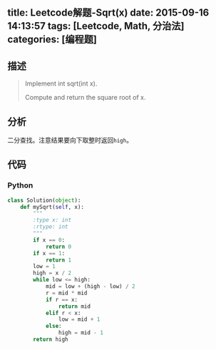 title: Leetcode解题-Sqrt(x)
date: 2015-09-16 14:13:57
tags: [Leetcode, Math, 分治法]
categories: [编程题]
---

## 描述
> Implement int sqrt(int x).
>
> Compute and return the square root of x.

## 分析
二分查找。注意结果要向下取整时返回`high`。

## 代码
### Python
```python
class Solution(object):
    def mySqrt(self, x):
        """
        :type x: int
        :rtype: int
        """
        if x == 0:
            return 0
        if x == 1:
            return 1
        low = 1
        high = x / 2
        while low <= high:
            mid = low + (high - low) / 2
            r = mid * mid
            if r == x:
                return mid
            elif r < x:
                low = mid + 1
            else:
                high = mid - 1
        return high
```
